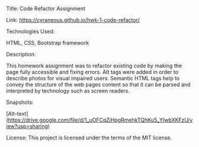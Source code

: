 Title: Code Refactor Assignment

Link: https://cyraneous.github.io/hwk-1-code-refactor/

Technologies Used: 

HTML, CSS, Bootstrap framework

Description: 

This homework assignment was to refactor existing code by making the page fully accessible and fixing errors. Alt tags were added in order to describe photos for visual impaired users. Semantic HTML tags help to convey the structure of the web pages content so that it can be parsed and interpreted by technology such as screen readers. 

Snapshots:  

[Alt-text] (https://drive.google.com/file/d/1_uOFCqZiHpgRmehkTQhKu5_YIwbXKFzU/view?usp=sharing)

License: This project is licensed under the terms of the MIT license.



















